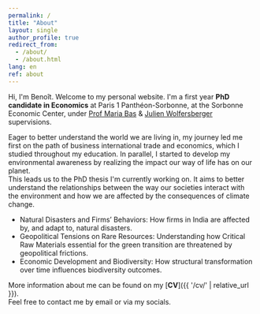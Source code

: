 ```yaml
---
permalink: /
title: "About"
layout: single
author_profile: true
redirect_from:
  - /about/
  - /about.html
lang: en
ref: about
---
```


Hi, I'm Benoît. Welcome to my personal website. I'm a first year **PhD candidate in Economics** at Paris 1 Panthéon-Sorbonne, at the Sorbonne Economic Center, under [Prof Maria Bas](https://sites.google.com/site/basmaria80/) & [Julien Wolfersberger](https://julienwolfersberger.fr/) supervisions.

Eager to better understand the world we are living in, my journey led me first on the path of business international trade and economics, which I studied throughout my education. In parallel, I started to develop my environmental awareness by realizing the impact our way of life has on our planet.  
This leads us to the PhD thesis I'm currently working on. It aims to better understand the relationships between the way our societies interact with the environment and how we are affected by the consequences of climate change.

- <span class="accent">Natural Disasters and Firms’ Behaviors:</span> How firms in India are affected by, and adapt to, natural disasters.
- <span class="accent">Geopolitical Tensions on Rare Resources:</span> Understanding how Critical Raw Materials essential for the green transition are threatened by geopolitical frictions.
- <span class="accent">Economic Development and Biodiversity:</span> How structural transformation over time influences biodiversity outcomes.

More information about me can be found on my [**CV**]({{ '/cv/' | relative_url }}).  
Feel free to contact me by email or via my socials.

